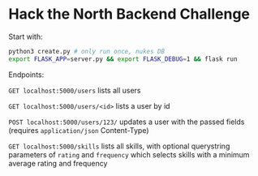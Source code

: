 # Hack the North Backend Challenge

Start with:


```bash
python3 create.py # only run once, nukes DB
export FLASK_APP=server.py && export FLASK_DEBUG=1 && flask run
```


Endpoints:

`GET localhost:5000/users` lists all users

`GET localhost:5000/users/<id>` lists a user by id

`POST localhost:5000/users/123/` updates a user with the passed fields (requires `application/json` Content-Type)

`GET localhost:5000/skills` lists all skills, with optional querystring parameters of `rating` and `frequency` which selects skills with a minimum average rating and frequency
